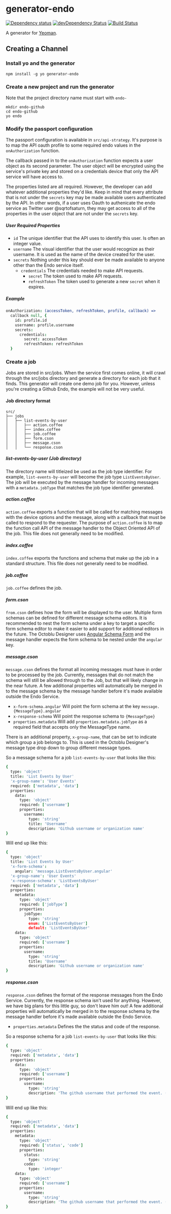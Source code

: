 # generator-endo

[![Dependency status](http://img.shields.io/david/octoblu/generator-endo.svg?style=flat)](https://david-dm.org/octoblu/generator-endo)
[![devDependency Status](http://img.shields.io/david/dev/octoblu/generator-endo.svg?style=flat)](https://david-dm.org/octoblu/generator-endo#info=devDependencies)
[![Build Status](http://img.shields.io/travis/octoblu/generator-endo.svg?style=flat&branch=master)](https://travis-ci.org/octoblu/generator-endo)

A generator for [Yeoman](http://yeoman.io).

## Creating a Channel

### Install yo and the generator

```shell
npm install -g yo generator-endo
```

### Create a new project and run the generator

Note that the project directory name must start with `endo-`

```shell
mkdir endo-github
cd endo-github
yo endo
```

### Modify the passport configuration

The passport configuration is available in `src/api-strategy`. It's purpose is to map the API oauth profile to some required endo values in the `onAuthorization` function.

The callback passed in to the `onAuthorization` function expects a user object as its second parameter. The user object will be encrypted using the service's private key and stored on a credentials device that only the API service will have access to.

The properties listed are all required. However, the developer can add whatever additional properties they'd like. Keep in mind that every attribute that is not under the `secrets` key may be made available users authenticated by the API. In other words, if a user uses Oauth to authenicate the endo service as Twitter user @sqrtofsaturn, they may get access to all of the properties in the user object that are not under the `secrets` key.


##### User Required Properties

* `id`  The unique identifier that the API uses to identify this user. Is often an integer value.
* `username`  The visual identifier that the user would recognize as their username. It is used as the name of the device created for the user.
* `secrets`  Nothing under this key should ever be made available to anyone other than the Endo service itself.
  * `credentials` The credentials needed to make API requests.
    * `secret` The token used to make API requests.
    * `refreshToken` The token used to generate a new `secret` when it expires.

##### Example

```coffee
onAuthorization: (accessToken, refreshToken, profile, callback) =>
  callback null, {
    id: profile.id
    username: profile.username
    secrets:
      credentials:
        secret: accessToken
        refreshToken: refreshToken
  }
```

### Create a job

Jobs are stored in src/jobs. When the service first comes online, it will crawl through the src/jobs directory and generate a directory for each job that it finds. This generator will create one demo job for you. However, unless you're creating a Github Endo, the example will not be very useful.

#### Job directory format

```
src/
├── jobs
│   ├── list-events-by-user
│   │   ├── action.coffee
│   │   ├── index.coffee
│   │   ├── job.coffee
│   │   ├── form.cson
│   │   ├── message.cson
│   │   └── response.cson
```

##### list-events-by-user (Job directory)

The directory name will titleized be used as the job type identifier. For example, `list-events-by-user` will become the job type `ListEventsByUser`. The job will be executed by the message handler for incoming messages with a `metadata.jobType` that matches the job type identifier generated.

##### action.coffee

`action.coffee` exports a function that will be called for matching messages with the device options and the message, along with a callback that must be called to respond to the requester. The purpose of `action.coffee` is to map the function call API of the message handler to the Object Oriented API of the job. This file does not generally need to be modified.

##### index.coffee

`index.coffee` exports the functions and schema that make up the job in a standard structure. This file does not generally need to be modified.

##### job.coffee

`job.coffee` defines the job.

##### form.cson

`from.cson` defines how the form will be displayed to the user. Multiple form schemas can be defined for different message schema editors. It is recommended to nest the form schema under a key to target a specific form schema editor to make it easier to add support for additional editors in the future. The Octoblu Designer uses [Angular Schema Form](http://schemaform.io/) and the message handler expects the form schema to be nested under the `angular` key.

##### message.cson

`message.cson` defines the format all incoming messages must have in order to be processed by the job. Currently, messages that do not match the schema will still be allowed through to the Job, but that will likely change in the near future. A few additional properties will automatically be merged in to the message schema by the message handler before it's made available outside the Endo Service.

* `x-form-schema.angular` Will point the form schema at the key `message.{MessageType}.angular`
* `x-response-schema` Will point the response schema to `{MessageType}`
* `properties.metadata` Will add `properties.metadata.jobType` as a required field that accepts only the MessageType name.

There is an additional property, `x-group-name`, that can be set to indicate which group a job belongs to. This is used in the Octoblu Designer's message type drop down to group different message types.

So a message schema for a job `list-events-by-user` that looks like this:

```coffee
{
  type: 'object'
  title: 'List Events by User'
  'x-group-name': 'User Events'
  required: ['metadata', 'data']
  properties:
    data:
      type: 'object'
      required: ['username']
      properties:
        username:
          type: 'string'
          title: 'Username'
          description: 'Github username or organization name'
}
```

Will end up like this:

```coffee
{
  type: 'object'
  title: 'List Events by User'
  'x-form-schema':
    angular: 'message.ListEventsByUser.angular'
  'x-group-name': 'User Events'
  'x-response-schema': 'ListEventsByUser'
  required: ['metadata', 'data']
  properties:
    metadata:
      type: 'object'
      required: ['jobType']
      properties:
        jobType:
          type: 'string'
          enum: ['ListEventsByUser']
          default: 'ListEventsByUser'
    data:
      type: 'object'
      required: ['username']
      properties:
        username:
          type: 'string'
          title: 'Username'
          description: 'Github username or organization name'
}
```

##### response.cson

`response.cson` defines the format of the response messages from the Endo Service. Currently, the response schema isn't used for anything. However, we have big plans for this little guy, so don't leave him out! A few additional properties will automatically be merged in to the response schema by the message handler before it's made available outside the Endo Service.

* `properties.metadata` Defines the the status and code of the response.

So a response schema for a job `list-events-by-user` that looks like this:

```coffee
{
  type: 'object'
  required: ['metadata', 'data']
  properties:
    data:
      type: 'object'
      required: ['username']
      properties:
        username:
          type: 'string'
          description: 'The github username that performed the event. (ex: "sqrtofsaturn")'
}
```

Will end up like this:

```coffee
{
  type: 'object'
  required: ['metadata', 'data']
  properties:
    metadata:
      type: 'object'
      required: ['status', 'code']
      properties:
        status:
          type: 'string'
        code:
          type: 'integer'
    data:
      type: 'object'
      required: ['username']
      properties:
        username:
          type: 'string'
          description: 'The github username that performed the event. (ex: "sqrtofsaturn")'
}
```
